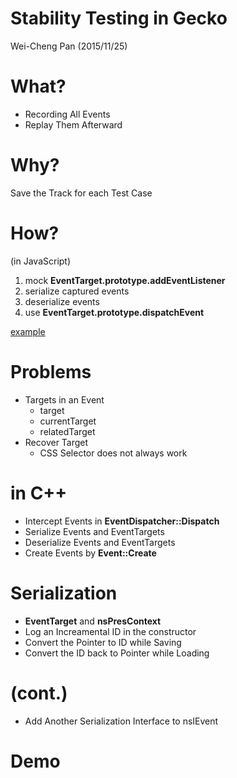 # Stability Testing in Gecko

Wei-Cheng Pan
(2015/11/25)

# What?

* Recording All Events
* Replay Them Afterward

# Why?

Save the Track for each Test Case

# How?

(in JavaScript)

1. mock **EventTarget.prototype.addEventListener**
2. serialize captured events
3. deserialize events
4. use **EventTarget.prototype.dispatchEvent**

[example](https://github.com/legnaleurc/calc/blob/master/js/event.js#L79)

# Problems

* Targets in an Event
    * target
    * currentTarget
    * relatedTarget
* Recover Target
    * CSS Selector does not always work

# in C++

* Intercept Events in **EventDispatcher::Dispatch**
* Serialize Events and EventTargets
* Deserialize Events and EventTargets
* Create Events by **Event::Create**

# Serialization

* **EventTarget** and **nsPresContext**
* Log an Increamental ID in the constructor
* Convert the Pointer to ID while Saving
* Convert the ID back to Pointer while Loading

# (cont.)

* Add Another Serialization Interface to nsIEvent

# Demo
